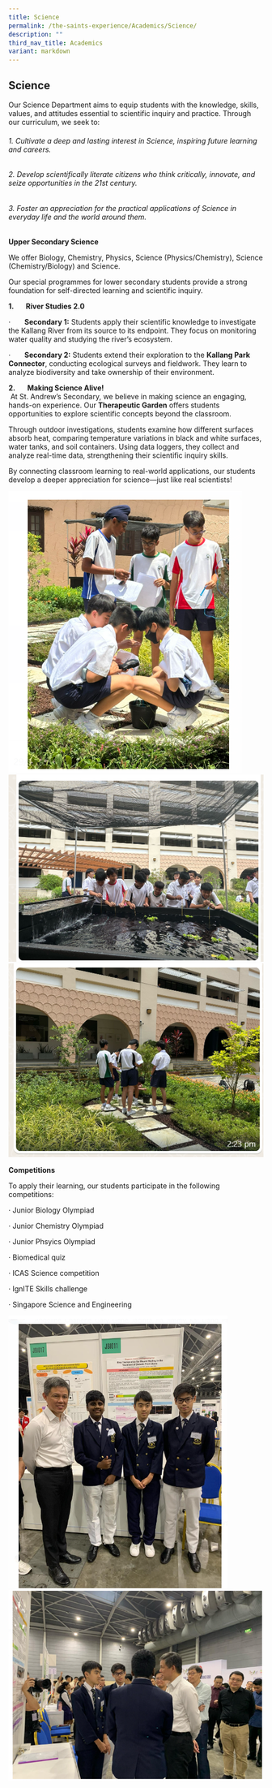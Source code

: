 ```yaml
---
title: Science
permalink: /the-saints-experience/Academics/Science/
description: ""
third_nav_title: Academics
variant: markdown
---
```

## Science



Our Science Department aims to equip students with the knowledge, skills, values, and attitudes essential to scientific inquiry and practice. Through our curriculum, we seek to:

###### 1. Cultivate a deep and lasting interest in Science, inspiring future learning and careers.

###### 2. Develop scientifically literate citizens who think critically, innovate, and seize opportunities in the 21st century.

###### 3. Foster an appreciation for the practical applications of Science in everyday life and the world around them.

**Upper Secondary Science**

We offer Biology, Chemistry, Physics, Science (Physics/Chemistry), Science (Chemistry/Biology) and Science.

Our special programmes for lower secondary students provide a strong foundation for self-directed learning and scientific inquiry.

**1.**&nbsp;&nbsp;&nbsp;&nbsp;&nbsp; **River Studies 2.0**

·&nbsp;&nbsp;&nbsp;&nbsp;&nbsp;&nbsp; **Secondary 1:** Students apply their scientific knowledge to investigate the Kallang River from its source to its endpoint. They focus on monitoring water quality and studying the river’s ecosystem.

·&nbsp;&nbsp;&nbsp;&nbsp;&nbsp;&nbsp; **Secondary 2:** Students extend their exploration to the **Kallang Park Connector**, conducting ecological surveys and fieldwork. They learn to analyze biodiversity and take ownership of their environment.

**2.**&nbsp;&nbsp;&nbsp;&nbsp;&nbsp; **Making Science Alive!**  
&nbsp;At St. Andrew’s Secondary, we believe in making science an engaging, hands-on experience. Our **Therapeutic Garden** offers students opportunities to explore scientific concepts beyond the classroom.

Through outdoor investigations, students examine how different surfaces absorb heat, comparing temperature variations in black and white surfaces, water tanks, and soil containers. Using data loggers, they collect and analyze real-time data, strengthening their scientific inquiry skills.

By connecting classroom learning to real-world applications, our students develop a deeper appreciation for science—just like real scientists!


![](/images/RiverStudies3.png)![](/images/RiverStudies.png)![](/images/RiverStudies2.png)

         

**Competitions**

To apply their learning, our students participate in the following competitions:

· Junior Biology Olympiad

· Junior Chemistry Olympiad

· Junior Phsyics Olympiad

· Biomedical quiz

· ICAS Science competition

· IgnITE Skills challenge

· Singapore Science and Engineering

![](/images/ScienceFair.png) ![](/images/ScienceFair3.png)